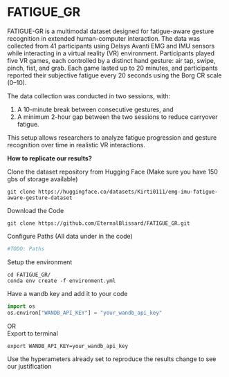 # FATIGUE_GR

FATIGUE-GR is a multimodal dataset designed for fatigue-aware gesture recognition in extended human-computer interaction. The data was collected from 41 participants using Delsys Avanti EMG and IMU sensors while interacting in a virtual reality (VR) environment. Participants played five VR games, each controlled by a distinct hand gesture: air tap, swipe, pinch, fist, and grab. Each game lasted up to 20 minutes, and participants reported their subjective fatigue every 20 seconds using the Borg CR scale (0–10).

The data collection was conducted in two sessions, with:
1. A 10-minute break between consecutive gestures, and
2. A minimum 2-hour gap between the two sessions to reduce carryover fatigue.

This setup allows researchers to analyze fatigue progression and gesture recognition over time in realistic VR interactions.



<b>How to replicate our results?</b><br>

Clone the dataset repository from Hugging Face (Make sure you have 150 gbs of storage available)
```
git clone https://huggingface.co/datasets/Kirti0111/emg-imu-fatigue-aware-gesture-dataset
```

Download the Code
```
git clone https://github.com/EternalBlissard/FATIGUE_GR.git
```

Configure Paths (All data under in the code)
```python
#TODO: Paths
```

Setup the environment
```
cd FATIGUE_GR/
conda env create -f environment.yml
```

Have a wandb key and add it to your code
```python
import os
os.environ["WANDB_API_KEY"] = "your_wandb_api_key"
```
OR <br>
Export to terminal
```
export WANDB_API_KEY=your_wandb_api_key
```
Use the hyperameters already set to reproduce the results change to see our justification
